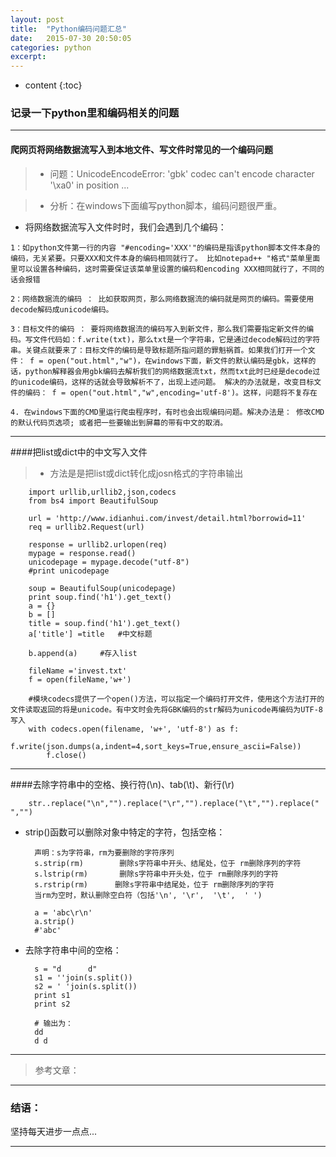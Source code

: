 ```yaml
---
layout: post
title:  "Python编码问题汇总"
date:   2015-07-30 20:50:05
categories: python
excerpt: 
---
```


* content
{:toc}


### 记录一下python里和编码相关的问题

---

#### 爬网页将网络数据流写入到本地文件、写文件时常见的一个编码问题

> * 问题：UnicodeEncodeError: 'gbk' codec can't encode character '\xa0' in position ... 

> * 分析：在windows下面编写python脚本，编码问题很严重。

   * 将网络数据流写入文件时时，我们会遇到几个编码：

    1：如python文件第一行的内容 "#encoding='XXX'"的编码是指该python脚本文件本身的编码，无关紧要。只要XXX和文件本身的编码相同就行了。 比如notepad++ "格式"菜单里面里可以设置各种编码，这时需要保证该菜单里设置的编码和encoding XXX相同就行了，不同的话会报错

    2：网络数据流的编码 ： 比如获取网页，那么网络数据流的编码就是网页的编码。需要使用decode解码成unicode编码。

    3：目标文件的编码 ： 要将网络数据流的编码写入到新文件，那么我们需要指定新文件的编码。写文件代码如：f.write(txt)，那么txt是一个字符串，它是通过decode解码过的字符串。关键点就要来了：目标文件的编码是导致标题所指问题的罪魁祸首。如果我们打开一个文件： f = open("out.html","w")，在windows下面，新文件的默认编码是gbk，这样的话，python解释器会用gbk编码去解析我们的网络数据流txt，然而txt此时已经是decode过的unicode编码，这样的话就会导致解析不了，出现上述问题。 解决的办法就是，改变目标文件的编码： f = open("out.html","w",encoding='utf-8')。这样，问题将不复存在
    
    4. 在windows下面的CMD里运行爬虫程序时，有时也会出现编码问题。解决办法是： 修改CMD的默认代码页选项; 或者把一些要输出到屏幕的带有中文的取消。
    
---

####把list或dict中的中文写入文件

> * 方法是是把list或dict转化成josn格式的字符串输出
            
        import urllib,urllib2,json,codecs
        from bs4 import BeautifulSoup  
            
        url = 'http://www.idianhui.com/invest/detail.html?borrowid=11'
        req = urllib2.Request(url)
            
        response = urllib2.urlopen(req)
        mypage = response.read()
        unicodepage = mypage.decode("utf-8")
        #print unicodepage
      
        soup = BeautifulSoup(unicodepage)
        print soup.find('h1').get_text()
        a = {}
        b = []
        title = soup.find('h1').get_text()
        a['title'] =title   #中文标题
        
        b.append(a)     #存入list
        
        fileName ='invest.txt'
        f = open(fileName,'w+')
        
        #模块codecs提供了一个open()方法，可以指定一个编码打开文件，使用这个方法打开的文件读取返回的将是unicode。有中文时会先将GBK编码的str解码为unicode再编码为UTF-8写入
        with codecs.open(filename, 'w+', 'utf-8') as f:
            f.write(json.dumps(a,indent=4,sort_keys=True,ensure_ascii=False))
            f.close()
        
        
---        

####去除字符串中的空格、换行符(\n)、tab(\t)、新行(\r)

        str..replace("\n","").replace("\r","").replace("\t","").replace(" ","")
        
* strip()函数可以删除对象中特定的字符，包括空格：

        声明：s为字符串，rm为要删除的字符序列
        s.strip(rm)        删除s字符串中开头、结尾处，位于 rm删除序列的字符
        s.lstrip(rm)       删除s字符串中开头处，位于 rm删除序列的字符
        s.rstrip(rm)      删除s字符串中结尾处，位于 rm删除序列的字符
        当rm为空时，默认删除空白符（包括'\n', '\r',  '\t',  ' ')
        
        a = 'abc\r\n'
        a.strip()
        #'abc'

        
* 去除字符串中间的空格：

        s = "d      d"
        s1 = ''join(s.split())
        s2 = ' 'join(s.split())
        print s1
        print s2 
        
        # 输出为：
        dd
        d d       
        
---

> 参考文章：

---

### 结语：

坚持每天进步一点点...

---